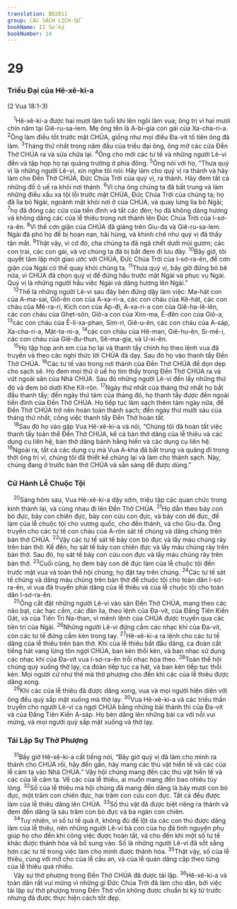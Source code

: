 ```yaml
---
translation: BD2011
group: CÁC SÁCH LỊCH-SỬ
bookName: II Sử-ký 
bookNumber: 14
---
```


<div class="title"><h1>29</h1><h3>Triều Ðại của Hê-xê-ki-a</h3><p>(2 Vua 18:1-3)</p></div>
<span class="verse 2su_29_1"> <sup>1</sup>Hê-xê-ki-a được hai mươi lăm tuổi khi lên ngôi làm vua; ông trị vì hai mươi chín năm tại Giê-ru-sa-lem. Mẹ ông tên là A-bi-gia con gái của Xa-cha-ri-a. </span>
<span class="verse 2su_29_2"><sup>2</sup>Ông làm điều tốt trước mặt CHÚA, giống như mọi điều Ða-vít tổ tiên ông đã làm. </span>
<span class="verse 2su_29_3"><sup>3</sup>Tháng thứ nhất trong năm đầu của triều đại ông, ông mở các cửa Ðền Thờ CHÚA ra và sửa chữa lại. </span>
<span class="verse 2su_29_4"><sup>4</sup>Ông cho mời các tư tế và những người Lê-vi đến và tập họp họ tại quảng trường ở phía đông. </span>
<span class="verse 2su_29_5"><sup>5</sup>Ông nói với họ, “Thưa quý vị là những người Lê-vi, xin nghe tôi nói: Hãy làm cho quý vị ra thánh và hãy làm cho Ðền Thờ CHÚA, Ðức Chúa Trời của quý vị, ra thánh. Hãy đem tất cả những đồ ô uế ra khỏi nơi thánh. </span>
<span class="verse 2su_29_6"><sup>6</sup>Vì cha ông chúng ta đã bất trung và làm những điều xấu xa tội lỗi trước mặt CHÚA, Ðức Chúa Trời của chúng ta; họ đã lìa bỏ Ngài, ngoảnh mặt khỏi nơi ở của CHÚA, và quay lưng lìa bỏ Ngài; </span>
<span class="verse 2su_29_7"><sup>7</sup>họ đã đóng các cửa của tiền đình và tắt các đèn; họ đã không dâng hương và không dâng các của lễ thiêu trong nơi thánh lên Ðức Chúa Trời của I-sơ-ra-ên. </span>
<span class="verse 2su_29_8"><sup>8</sup>Vì thế cơn giận của CHÚA đã giáng trên Giu-đa và Giê-ru-sa-lem. Ngài đã phó họ để bị hoạn nạn, hãi hùng, và khinh chê như quý vị đã thấy tận mắt. </span>
<span class="verse 2su_29_9"><sup>9</sup>Thật vậy, vì cớ đó, cha chúng ta đã ngã chết dưới mũi gươm; các con trai, các con gái, và vợ chúng ta đã bị bắt đem đi lưu đày. </span>
<span class="verse 2su_29_10"><sup>10</sup>Bây giờ, tôi quyết tâm lập một giao ước với CHÚA, Ðức Chúa Trời của I-sơ-ra-ên, để cơn giận của Ngài có thể quay khỏi chúng ta. </span>
<span class="verse 2su_29_11"><sup>11</sup>Thưa quý vị, bây giờ đừng bỏ bê nữa, vì CHÚA đã chọn quý vị để đứng hầu trước mặt Ngài và phục vụ Ngài. Quý vị là những người hầu việc Ngài và dâng hương lên Ngài.”<br/></span>
<span class="verse 2su_29_12"> <sup>12</sup>Thế là những người Lê-vi sau đây bèn đứng dậy làm việc: Ma-hát con của A-ma-sai, Giô-ên con của A-xa-ri-a, các con cháu của Kê-hát, các con cháu của Mê-ra-ri, Kích con của Áp-đi, A-xa-ri-a con của Giê-ha-lê-lên, các con cháu của Ghẹt-sôn, Giô-a con của Xim-ma, Ê-đên con của Giô-a, </span>
<span class="verse 2su_29_13"><sup>13</sup>các con cháu của Ê-li-xa-phan, Sim-ri, Giê-u-ên, các con cháu của A-sáp, Xa-cha-ri-a, Mát-ta-ni-a, </span>
<span class="verse 2su_29_14"><sup>14</sup>các con cháu của Hê-man, Giê-hu-ên, Si-mê-i, các con cháu của Giê-đu-thun, Sê-ma-gia, và U-xi-ên.<br/></span>
<span class="verse 2su_29_15"> <sup>15</sup>Họ tập họp anh em của họ lại và thanh tẩy chính họ theo lệnh vua đã truyền và theo các nghi thức lời CHÚA đã dạy. Sau đó họ vào thanh tẩy Ðền Thờ CHÚA. </span>
<span class="verse 2su_29_16"><sup>16</sup>Các tư tế vào trong nơi thánh của Ðền Thờ CHÚA để dọn dẹp cho sạch sẽ. Họ đem mọi thứ ô uế họ tìm thấy trong Ðền Thờ CHÚA ra và vứt ngoài sân của Nhà CHÚA. Sau đó những người Lê-vi đến lấy những thứ đó và đem bỏ dưới Khe Kít-rôn. </span>
<span class="verse 2su_29_17"><sup>17</sup>Ngày thứ nhất của tháng thứ nhất họ bắt đầu thanh tẩy; đến ngày thứ tám của tháng đó, họ thanh tẩy được đến ngoài tiền đình của Ðền Thờ CHÚA. Họ tiếp tục làm sạch thêm tám ngày nữa, để Ðền Thờ CHÚA trở nên hoàn toàn thánh sạch; đến ngày thứ mười sáu của tháng thứ nhất, công việc thanh tẩy Ðền Thờ hoàn tất.<br/></span>
<span class="verse 2su_29_18"> <sup>18</sup>Sau đó họ vào gặp Vua Hê-xê-ki-a và nói, “Chúng tôi đã hoàn tất việc thanh tẩy toàn thể Ðền Thờ CHÚA, kể cả bàn thờ dâng của lễ thiêu và các dụng cụ liên hệ, bàn thờ dâng bánh hằng hiến và các dụng cụ liên hệ. </span>
<span class="verse 2su_29_19"><sup>19</sup>Ngoài ra, tất cả các dụng cụ mà Vua A-kha đã bất trung và quăng đi trong thời ông trị vì, chúng tôi đã thiết kế chúng lại và làm cho thánh sạch. Này, chúng đang ở trước bàn thờ CHÚA và sẵn sàng để được dùng.”<br/></span>
<div class="title"><h3>Cử Hành Lễ Chuộc Tội</h3></div>
<span class="verse 2su_29_20"> <sup>20</sup>Sáng hôm sau, Vua Hê-xê-ki-a dậy sớm, triệu tập các quan chức trong kinh thành lại, và cùng nhau đi lên Ðền Thờ CHÚA. </span>
<span class="verse 2su_29_21"><sup>21</sup>Họ dẫn theo bảy con bò đực, bảy con chiên đực, bảy con cừu con đực, và bảy con dê đực, để làm của lễ chuộc tội cho vương quốc, cho đền thánh, và cho Giu-đa. Ông truyền cho các tư tế con cháu của A-rôn sát tế chúng và dâng chúng trên bàn thờ CHÚA. </span>
<span class="verse 2su_29_22"><sup>22</sup>Vậy các tư tế sát tế bảy con bò đực và lấy máu chúng rảy trên bàn thờ. Kế đến, họ sát tế bảy con chiên đực và lấy máu chúng rảy trên bàn thờ. Sau đó, họ sát tế bảy con cừu con đực và lấy máu chúng rảy trên bàn thờ. </span>
<span class="verse 2su_29_23"><sup>23</sup>Cuối cùng, họ đem bảy con dê đực làm của lễ chuộc tội đến trước mặt vua và toàn thể hội chúng; họ đặt tay trên chúng. </span>
<span class="verse 2su_29_24"><sup>24</sup>Các tư tế sát tế chúng và dâng máu chúng trên bàn thờ để chuộc tội cho toàn dân I-sơ-ra-ên, vì vua đã truyền phải dâng của lễ thiêu và của lễ chuộc tội cho toàn dân I-sơ-ra-ên.<br/></span>
<span class="verse 2su_29_25"> <sup>25</sup>Ông cắt đặt những người Lê-vi vào sân Ðền Thờ CHÚA, mang theo các não bạt, các hạc cầm, các đàn lia, theo lệnh của Ða-vít, của Ðấng Tiên Kiến Gát, và của Tiên Tri Na-than, vì mênh lệnh của CHÚA được truyền qua các tiên tri của Ngài. </span>
<span class="verse 2su_29_26"><sup>26</sup>Những người Lê-vi đứng cầm các nhạc khí của Ða-vít, còn các tư tế đứng cầm kèn trong tay. </span>
<span class="verse 2su_29_27"><sup>27</sup>Hê-xê-ki-a ra lệnh cho các tư tế dâng của lễ thiêu trên bàn thờ. Khi của lễ thiêu bắt đầu dâng, ca đoàn cất tiếng hát vang lừng tôn ngợi CHÚA, ban kèn thổi kèn, và ban nhạc sử dụng các nhạc khí của Ða-vít vua I-sơ-ra-ên trỗi nhạc hòa theo. </span>
<span class="verse 2su_29_28"><sup>28</sup>Toàn thể hội chúng quỳ xuống thờ lạy, ca đoàn tiếp tục ca hát, và ban kèn tiếp tục thổi kèn. Mọi người cứ như thế mà thờ phượng cho đến khi các của lễ thiêu được dâng xong.<br/></span>
<span class="verse 2su_29_29"> <sup>29</sup>Khi các của lễ thiêu đã được dâng xong, vua và mọi người hiện diện với ông đều quỳ sấp mặt xuống mà thờ lạy. </span>
<span class="verse 2su_29_30"><sup>30</sup>Vua Hê-xê-ki-a và các triều thần truyền cho người Lê-vi ca ngợi CHÚA bằng những bài thánh thi của Ða-vít và của Ðấng Tiên Kiến A-sáp. Họ bèn dâng lên những bài ca với nỗi vui mừng, và mọi người quỳ sấp mặt xuống và thờ lạy.<br/></span>
<div class="title"><h3>Tái Lập Sự Thờ Phượng</h3></div>
<span class="verse 2su_29_31"> <sup>31</sup>Bấy giờ Hê-xê-ki-a cất tiếng nói, “Bây giờ quý vị đã làm cho mình ra thánh cho CHÚA rồi, hãy đến gần, hãy mang các thú vật hiến tế và các của lễ cảm tạ vào Nhà CHÚA.” Vậy hội chúng mang đến các thú vật hiến tế và các của lễ cảm tạ. Về các của lễ thiêu, ai muốn mang đến bao nhiêu tùy lòng. </span>
<span class="verse 2su_29_32"><sup>32</sup>Số của lễ thiêu mà hội chúng đã mang đến dâng là bảy mươi con bò đực, một trăm con chiên đực, hai trăm con cừu con đực. Tất cả đều được làm của lễ thiêu dâng lên CHÚA. </span>
<span class="verse 2su_29_33"><sup>33</sup>Số thú vật đã được biệt riêng ra thánh và đem đến dâng là sáu trăm con bò đực và ba ngàn con chiên.<br/></span>
<span class="verse 2su_29_34"> <sup>34</sup>Tuy nhiên, vì số tư tế quá ít, không đủ để lột da các con thú được dâng làm của lễ thiêu, nên những người Lê-vi bà con của họ đã tình nguyện phụ giúp họ cho đến khi công việc được hoàn tất, và cho đến khi một số tư tế khác được thánh hóa và bổ sung vào. Số là những người Lê-vi đã sốt sắng hơn các tư tế trong việc làm cho mình được thánh hóa. </span>
<span class="verse 2su_29_35"><sup>35</sup>Thật vậy, số của lễ thiêu, cùng với mỡ cho của lễ cầu an, và của lễ quán dâng cặp theo từng của lễ thiêu quá nhiều.<br/> Vậy sự thờ phượng trong Ðền Thờ CHÚA đã được tái lập. </span>
<span class="verse 2su_29_36"><sup>36</sup>Hê-xê-ki-a và toàn dân rất vui mừng vì những gì Ðức Chúa Trời đã làm cho dân, bởi việc tái lập sự thờ phượng trong Ðền Thờ vốn không được chuẩn bị kỹ từ trước nhưng đã được thực hiện cách tốt đẹp.<br/></span>
